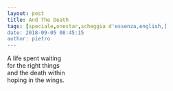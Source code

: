 ```yaml
---
layout: post
title: And The Death
tags: [speciale,onestar,scheggia d'essenza,english,]
date: 2018-09-05 08:45:15
author: pietro
---
```

A life spent waiting<br/>for the right things<br/>and the death within<br/>hoping in the wings.
